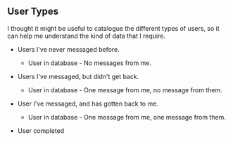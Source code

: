 ## User Types

I thought it might be useful to catalogue the different types of users, so it can help me understand the kind of data that I require.

- Users I've never messaged before.
  - User in database - No messages from me.
- Users I've messaged, but didn't get back.
  + User in database - One message from me, no message from them.
- User I've messaged, and has gotten back to me.
  + User in database - One message from me, one message from them. 

- User completed